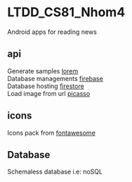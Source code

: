 # LTDD_CS81_Nhom4

Android apps for reading news

## api
Generate samples [lorem](https://github.com/mdeanda/lorem)<br>
Database managements [firebase](https://firebase.google.com/)<br>
Database hosting [firestore](https://firebase.google.com/docs/firestore)<br>
Load image from url [picasso](https://github.com/square/picasso)<br>

## icons
Icons pack from [fontawesome](https://fontawesome.com/)<br>  

## Database
Schemaless database i.e: noSQL
